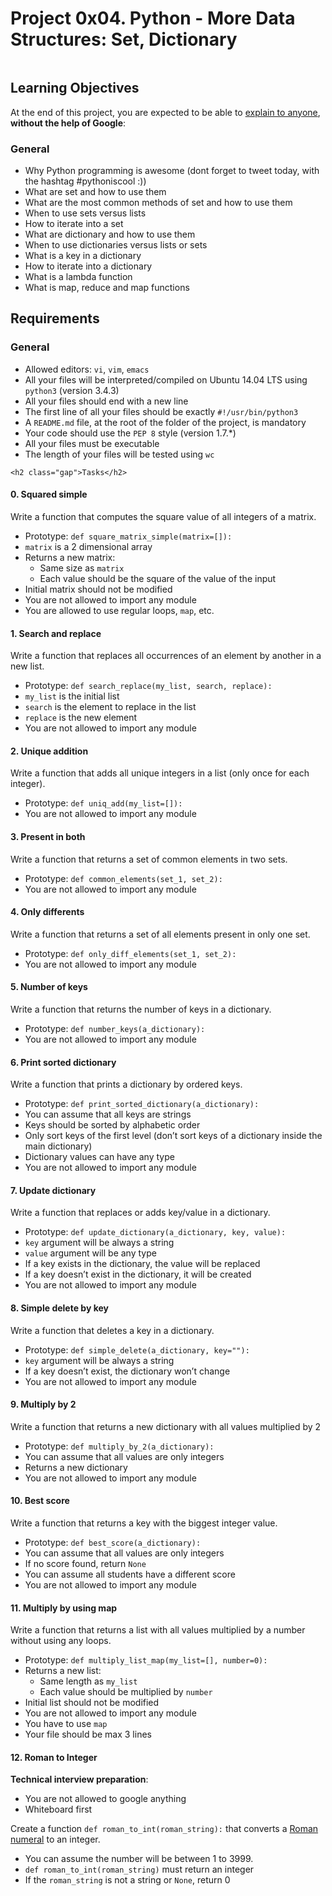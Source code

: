 <h1 class="gap"> Project 0x04. Python - More Data Structures: Set, Dictionary</h1>

<p><img src="https://i1.faceprep.in/Companies-1/python-lambda-functions-new.png" alt="" style=""/></p>


<h2>Learning Objectives</h2>

<p>At the end of this project, you are expected to be able to <a href="https://fs.blog/2012/04/feynman-technique/" title="explain to anyone" target="_blank">explain to anyone</a>, <strong>without the help of Google</strong>:</p>

<h3>General</h3>

<ul>
<li>Why Python programming is awesome (dont forget to tweet today, with the hashtag #pythoniscool :))</li>
<li>What are set and how to use them</li>
<li>What are the most common methods of set and how to use them</li>
<li>When to use sets versus lists</li>
<li>How to iterate into a set</li>
<li>What are dictionary and how to use them</li>
<li>When to use dictionaries versus lists or sets</li>
<li>What is a key in a dictionary</li>
<li>How to iterate into a dictionary</li>
<li>What is a lambda function</li>
<li>What is map, reduce and map functions</li>
</ul>

<h2>Requirements</h2>

<h3>General</h3>

<ul>
<li>Allowed editors: <code>vi</code>, <code>vim</code>, <code>emacs</code></li>
<li>All your files will be interpreted/compiled on Ubuntu 14.04 LTS using <code>python3</code> (version 3.4.3)</li>
<li>All your files should end with a new line</li>
<li>The first line of all your files should be exactly <code>#!/usr/bin/python3</code></li>
<li>A <code>README.md</code> file, at the root of the folder of the project, is mandatory</li>
<li>Your code should use the <code>PEP 8</code> style (version 1.7.*)</li>
<li>All your files must be executable</li>
<li>The length of your files will be tested using <code>wc</code></li>
</ul>

    <h2 class="gap">Tasks</h2>
<h4 class="task">
    0. Squared simple
 </h4>
<p>Write a function that computes the square value of all integers of a matrix.</p>

<ul>
<li>Prototype: <code>def square_matrix_simple(matrix=[]):</code></li>
<li><code>matrix</code> is a 2 dimensional array</li>
<li>Returns a new matrix:

<ul>
<li>Same size as <code>matrix</code></li>
<li>Each value should be the square of the value of the input</li>
</ul></li>
<li>Initial matrix should not be modified</li>
<li>You are not allowed to import any module</li>
<li>You are allowed to use regular loops, <code>map</code>, etc.</li>
</ul>

<h4 class="task">
    1. Search and replace
</h4>
 <p>Write a function that replaces all occurrences of an element by another in a new list.</p>

<ul>
<li>Prototype: <code>def search_replace(my_list, search, replace):</code></li>
<li><code>my_list</code> is the initial list</li>
<li><code>search</code> is the element to replace in the list</li>
<li><code>replace</code> is the new element</li>
<li>You are not allowed to import any module</li>
</ul>

<h4 class="task">
    2. Unique addition
</h4>
 <p>Write a function that adds all unique integers in a list (only once for each integer).</p>

<ul>
<li>Prototype: <code>def uniq_add(my_list=[]):</code></li>
<li>You are not allowed to import any module</li>
</ul>

<h4 class="task">
    3. Present in both
</h4>
 <p>Write a function that returns a set of common elements in two sets.</p>

<ul>
<li>Prototype: <code>def common_elements(set_1, set_2):</code></li>
<li>You are not allowed to import any module</li>
</ul>

<h4 class="task">
    4. Only differents
</h4>
<p>Write a function that returns a set of all elements present in only one set.</p>

<ul>
<li>Prototype: <code>def only_diff_elements(set_1, set_2):</code></li>
<li>You are not allowed to import any module</li>
</ul>

<h4 class="task">
    5. Number of keys
  </h4>
<p>Write a function that returns the number of keys in a dictionary.</p>

<ul>
<li>Prototype: <code>def number_keys(a_dictionary):</code></li>
<li>You are not allowed to import any module</li>
</ul>

<h4 class="task">
    6. Print sorted dictionary
 </h4>
<p>Write a function that prints a dictionary by ordered keys.</p>

<ul>
<li>Prototype: <code>def print_sorted_dictionary(a_dictionary):</code></li>
<li>You can assume that all keys are strings</li>
<li>Keys should be sorted by alphabetic order</li>
<li>Only sort keys of the first level (don&rsquo;t sort keys of a dictionary inside the main dictionary)</li>
<li>Dictionary values can have any type</li>
<li>You are not allowed to import any module</li>
</ul>

 <h4 class="task">
    7. Update dictionary
  </h4>
 <p>Write a function that replaces or adds key/value in a dictionary.</p>

<ul>
<li>Prototype: <code>def update_dictionary(a_dictionary, key, value):</code></li>
<li><code>key</code> argument will be always a string</li>
<li><code>value</code> argument will be any type</li>
<li>If a key exists in the dictionary, the value will be replaced</li>
<li>If a key doesn&rsquo;t exist in the dictionary, it will be created</li>
<li>You are not allowed to import any module</li>
</ul>

 <h4 class="task">
    8. Simple delete by key
 </h4>
<p>Write a function that deletes a key in a dictionary.</p>

<ul>
<li>Prototype: <code>def simple_delete(a_dictionary, key=&quot;&quot;):</code></li>
<li><code>key</code> argument will be always a string</li>
<li>If a key doesn&rsquo;t exist, the dictionary won&rsquo;t change</li>
<li>You are not allowed to import any module</li>
</ul>

<h4 class="task">
    9. Multiply by 2
  </h4>
<p>Write a function that returns a new dictionary with all values multiplied by 2</p>

<ul>
<li>Prototype: <code>def multiply_by_2(a_dictionary):</code></li>
<li>You can assume that all values are only integers</li>
<li>Returns a new dictionary</li>
<li>You are not allowed to import any module</li>
</ul>


<h4 class="task">
    10. Best score
  </h4>
  <p>Write a function that returns a key with the biggest integer value.</p>

<ul>
<li>Prototype: <code>def best_score(a_dictionary):</code></li>
<li>You can assume that all values are only integers</li>
<li>If no score found, return <code>None</code></li>
<li>You can assume all students have a different score</li>
<li>You are not allowed to import any module</li>
</ul>

<h4 class="task">
    11. Multiply by using map
  </h4>
 <p>Write a function that returns a list with all values multiplied by a number without using any loops.</p>

<ul>
<li>Prototype: <code>def multiply_list_map(my_list=[], number=0):</code></li>
<li>Returns a new list:

<ul>
<li>Same length as <code>my_list</code></li>
<li>Each value should be multiplied by <code>number</code></li>
</ul></li>
<li>Initial list should not be modified</li>
<li>You are not allowed to import any module</li>
<li>You have to use <code>map</code></li>
<li>Your file should be max 3 lines</li>
</ul>

<h4 class="task">
    12. Roman to Integer
 </h4>
<p><strong>Technical interview preparation</strong>: </p>

<ul>
<li>You are not allowed to google anything</li>
<li>Whiteboard first</li>
</ul>

<p>Create a function <code>def roman_to_int(roman_string):</code> that converts a <a href="https://en.wikipedia.org/wiki/Roman_numerals" title="Roman numeral" target="_blank">Roman numeral</a> to an integer.</p>

<ul>
<li>You can assume the number will be between 1 to 3999.</li>
<li><code>def roman_to_int(roman_string)</code> must return an integer</li>
<li>If the <code>roman_string</code> is not a string or <code>None</code>, return 0</li>
</ul>
